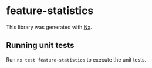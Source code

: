 # feature-statistics

This library was generated with [Nx](https://nx.dev).

## Running unit tests

Run `nx test feature-statistics` to execute the unit tests.
